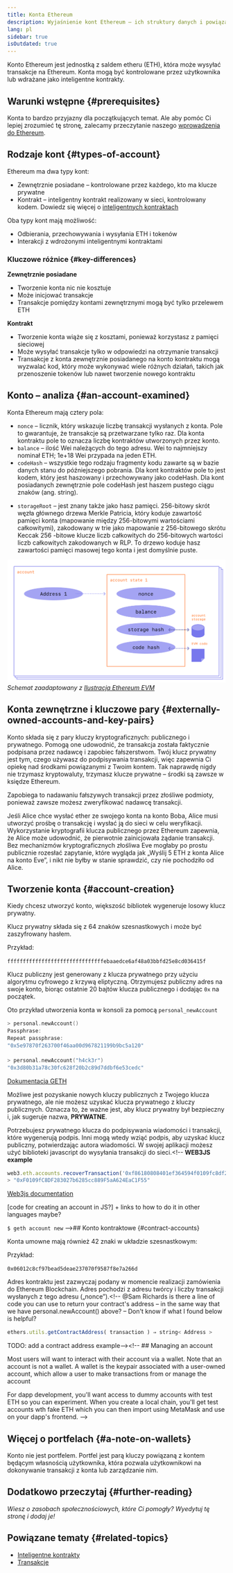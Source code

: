 ```yaml
---
title: Konta Ethereum
description: Wyjaśnienie kont Ethereum – ich struktury danych i powiązania z kryptografią kluczy.
lang: pl
sidebar: true
isOutdated: true
---
```


Konto Ethereum jest jednostką z saldem etheru (ETH), która może wysyłać transakcje na Ethereum. Konta mogą być kontrolowane przez użytkownika lub wdrażane jako inteligentne kontrakty.

## Warunki wstępne {#prerequisites}

Konta to bardzo przyjazny dla początkujących temat. Ale aby pomóc Ci lepiej zrozumieć tę stronę, zalecamy przeczytanie naszego [wprowadzenia do Ethereum](/en/developers/docs/intro-to-ethereum/).

## Rodzaje kont {#types-of-account}

Ethereum ma dwa typy kont:

- Zewnętrznie posiadane – kontrolowane przez każdego, kto ma klucze prywatne
- Kontrakt – inteligentny kontrakt realizowany w sieci, kontrolowany kodem. Dowiedz się więcej o [inteligentnych kontraktach](/en/developers/docs/smart-contracts/)

Oba typy kont mają możliwość:

- Odbierania, przechowywania i wysyłania ETH i tokenów
- Interakcji z wdrożonymi inteligentnymi kontraktami

### Kluczowe różnice {#key-differences}

**Zewnętrznie posiadane**

- Tworzenie konta nic nie kosztuje
- Może inicjować transakcje
- Transakcje pomiędzy kontami zewnętrznymi mogą być tylko przelewem ETH

**Kontrakt**

- Tworzenie konta wiąże się z kosztami, ponieważ korzystasz z pamięci sieciowej
- Może wysyłać transakcje tylko w odpowiedzi na otrzymanie transakcji
- Transakcje z konta zewnętrznie posiadanego na konto kontraktu mogą wyzwalać kod, który może wykonywać wiele różnych działań, takich jak przenoszenie tokenów lub nawet tworzenie nowego kontraktu

## Konto – analiza {#an-account-examined}

Konta Ethereum mają cztery pola:

- `nonce` – licznik, który wskazuje liczbę transakcji wysłanych z konta. Pole to gwarantuje, że transakcje są przetwarzane tylko raz. Dla konta kontraktu pole to oznacza liczbę kontraktów utworzonych przez konto.
- `balance` &ndash; ilość Wei należących do tego adresu. Wei to najmniejszy nominał ETH; 1e+18 Wei przypada na jeden ETH.
- `codeHash` &ndash; wszystkie tego rodzaju fragmenty kodu zawarte są w bazie danych stanu do późniejszego pobrania. Dla kont kontraktów pole to jest kodem, który jest haszowany i przechowywany jako codeHash. Dla kont posiadanych zewnętrznie pole codeHash jest haszem pustego ciągu znaków (ang. string).
<!--this hash refers to the code of this account on the Ethereum virtual machine (EVM). This EVM code gets executed if the account gets a message call. It cannot be changed unlike the other account fields.  -->
- `storageRoot` &ndash; jest znany także jako hasz pamięci. 256-bitowy skrót węzła głównego drzewa Merkle Patricia, który koduje zawartość pamięci konta (mapowanie między 256-bitowymi wartościami całkowitymi), zakodowany w trie jako mapowanie z 256-bitowego skrótu Keccak 256 -bitowe klucze liczb całkowitych do 256-bitowych wartości liczb całkowitych zakodowanych w RLP. To drzewo koduje hasz zawartości pamięci masowej tego konta i jest domyślnie puste.

![Schemat przedstawiający skład konta](../../../../../developers/docs/accounts/accounts.png) _Schemat zaadaptowany z [Ilustracja Ethereum EVM](https://takenobu-hs.github.io/downloads/ethereum_evm_illustrated.pdf)_

## Konta zewnętrzne i kluczowe pary {#externally-owned-accounts-and-key-pairs}

Konto składa się z pary kluczy kryptograficznych: publicznego i prywatnego. Pomogą one udowodnić, że transakcja została faktycznie podpisana przez nadawcę i zapobiec fałszerstwom. Twój klucz prywatny jest tym, czego używasz do podpisywania transakcji, więc zapewnia Ci opiekę nad środkami powiązanymi z Twoim kontem. Tak naprawdę nigdy nie trzymasz kryptowaluty, trzymasz klucze prywatne – środki są zawsze w księdze Ethereum.

Zapobiega to nadawaniu fałszywych transakcji przez złośliwe podmioty, ponieważ zawsze możesz zweryfikować nadawcę transakcji.

Jeśli Alice chce wysłać ether ze swojego konta na konto Boba, Alice musi utworzyć prośbę o transakcję i wysłać ją do sieci w celu weryfikacji. Wykorzystanie kryptografii klucza publicznego przez Ethereum zapewnia, że ​​Alice może udowodnić, że pierwotnie zainicjowała żądanie transakcji. Bez mechanizmów kryptograficznych złośliwa Eve mogłaby po prostu publicznie rozesłać zapytanie, które wygląda jak „Wyślij 5 ETH z konta Alice na konto Eve”, i nikt nie byłby w stanie sprawdzić, czy nie pochodziło od Alice.

## Tworzenie konta {#account-creation}

Kiedy chcesz utworzyć konto, większość bibliotek wygeneruje losowy klucz prywatny.

Klucz prywatny składa się z 64 znaków szesnastkowych i może być zaszyfrowany hasłem.

Przykład:

`fffffffffffffffffffffffffffffffebaaedce6af48a03bbfd25e8cd036415f`

Klucz publiczny jest generowany z klucza prywatnego przy użyciu algorytmu cyfrowego z krzywą eliptyczną. Otrzymujesz publiczny adres na swoje konto, biorąc ostatnie 20 bajtów klucza publicznego i dodając `0x` na początek.

Oto przykład utworzenia konta w konsoli za pomocą `personal_newAccount`

```go
> personal.newAccount()
Passphrase:
Repeat passphrase:
"0x5e97870f263700f46aa00d967821199b9bc5a120"

> personal.newAccount("h4ck3r")
"0x3d80b31a78c30fc628f20b2c89d7ddbf6e53cedc"
```

[Dokumentacja GETH](https://geth.ethereum.org/docs)

Możliwe jest pozyskanie nowych kluczy publicznych z Twojego klucza prywatnego, ale nie możesz uzyskać klucza prywatnego z kluczy publicznych. Oznacza to, że ważne jest, aby klucz prywatny był bezpieczny i, jak sugeruje nazwa, **PRYWATNE**.

Potrzebujesz prywatnego klucza do podpisywania wiadomości i transakcji, które wygenerują podpis. Inni mogą wtedy wziąć podpis, aby uzyskać klucz publiczny, potwierdzając autora wiadomości. W swojej aplikacji możesz użyć biblioteki javascript do wysyłania transakcji do sieci.<!-- **WEB3JS example**

```jsx
web3.eth.accounts.recoverTransaction('0xf86180808401ef364594f0109fc8df283027b6285cc889f5aa624eac1f5580801ca031573280d608f75137e33fc14655f097867d691d5c4c44ebe5ae186070ac3d5ea0524410802cdc025034daefcdfa08e7d2ee3f0b9d9ae184b2001fe0aff07603d9');
> "0xF0109fC8DF283027b6285cc889F5aA624EaC1F55"
```

[Web3js documentation](https://web3js.readthedocs.io/)

[code for creating an account in JS?] + links to how to do it in other languages maybe?

`$ geth account new` -->## Konto kontraktowe {#contract-accounts}

Konta umowne mają również 42 znaki w układzie szesnastkowym:

Przykład:

`0x06012c8cf97bead5deae237070f9587f8e7a266d`

Adres kontraktu jest zazwyczaj podany w momencie realizacji zamówienia do Ethereum Blockchain. Adres pochodzi z adresu twórcy i liczby transakcji wysłanych z tego adresu („nonce”).<!-- @Sam Richards is there a line of code you can use to return your contract's address – in the same way that we have personal.newAccount() above? – Don't know if what I found below is helpful?

```jsx
ethers.utils.getContractAddress( transaction ) ⇒ string< Address >
```

TODO: add a contract address example--><!-- ## Managing an account

Most users will want to interact with their account via a wallet. Note that an account is not a wallet. A wallet is the keypair associated with a user-owned account, which allow a user to make transactions from or manage the account

For dapp development, you'll want access to dummy accounts with test ETH so you can experiment. When you create a local chain, you'll get test accounts wth fake ETH which you can then import using MetaMask and use on your dapp's frontend. -->

## Więcej o portfelach {#a-note-on-wallets}

Konto nie jest portfelem. Portfel jest parą kluczy powiązaną z kontem będącym własnością użytkownika, która pozwala użytkownikowi na dokonywanie transakcji z konta lub zarządzanie nim.

## Dodatkowo przeczytaj {#further-reading}

_Wiesz o zasobach społecznościowych, które Ci pomogły? Wyedytuj tę stronę i dodaj je!_

## Powiązane tematy {#related-topics}

- [Inteligentne kontrakty](/en/developers/docs/smart-contracts/)
- [Transakcje](/en/developers/docs/transactions/)
